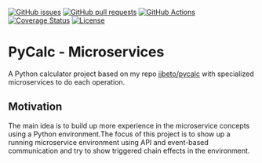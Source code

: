 [![GitHub issues](https://img.shields.io/github/issues-raw/jjbeto/pycalc-micro?style=flat)](https://github.com/jjbeto/pycalc-micro/issues)
[![GitHub pull requests](https://img.shields.io/github/issues-pr/jjbeto/pycalc-micro)](https://github.com/jjbeto/pycalc-micro/pulls)
[![GitHub Actions](https://img.shields.io/github/workflow/status/jjbeto/pycalc-micro/Pipeline/master?style=flat-square&label=Github%20Actions)](https://github.com/jjbeto/pycalc-micro/actions)
[![Coverage Status](https://coveralls.io/repos/github/jjbeto/pycalc-micro/badge.svg?branch=master)](https://coveralls.io/github/jjbeto/pycalc-micro?branch=master)
[![License](https://img.shields.io/badge/License-Apache%202.0-blue.svg)](https://opensource.org/licenses/Apache-2.0)

# PyCalc - Microservices
A Python calculator project based on my repo [jjbeto/pycalc](https://github.com/jjbeto/pycalc) with specialized microservices to do each operation.

## Motivation
The main idea is to build up more experience in the microservice concepts using a Python environment.The focus of this project is to show up a running microservice environment using API and event-based communication and try to show triggered chain effects in the environment.
